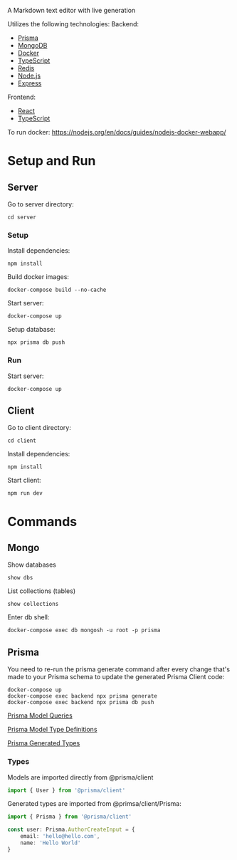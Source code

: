 A Markdown text editor with live generation

Utilizes the following technologies:
Backend:
- [Prisma](https://www.prisma.io/)
- [MongoDB](https://www.mongodb.com/)
- [Docker](https://www.docker.com/)
- [TypeScript](https://www.typescriptlang.org/)
- [Redis](https://redis.io/)
- [Node.js](https://nodejs.org/en/)
- [Express](https://expressjs.com/)

Frontend:
- [React](https://reactjs.org/)
- [TypeScript](https://www.typescriptlang.org/)

To run docker:
https://nodejs.org/en/docs/guides/nodejs-docker-webapp/

# Setup and Run

## Server
Go to server directory:
```shell
cd server
```

### Setup
Install dependencies:
```shell
npm install
```

Build docker images:
```shell
docker-compose build --no-cache
```

Start server:
```shell
docker-compose up
```

Setup database:
```shell
npx prisma db push
```

### Run
Start server:
```shell
docker-compose up
```

## Client
Go to client directory:
```shell
cd client
```

Install dependencies:
```shell
npm install
```

Start client:
```shell
npm run dev
```

# Commands

## Mongo

Show databases
```shell
show dbs
```

List collections (tables)
```shell
show collections
```

Enter db shell:
```shell
docker-compose exec db mongosh -u root -p prisma
```

## Prisma

You need to re-run the prisma generate command after every change that's made to your Prisma schema to update the generated Prisma Client code:
```shell
docker-compose up
docker-compose exec backend npx prisma generate
docker-compose exec backend npx prisma db push
```

[Prisma Model Queries](https://www.prisma.io/docs/reference/api-reference/prisma-client-reference#model-queries)

[Prisma Model Type Definitions](https://www.prisma.io/docs/concepts/components/prisma-schema/data-model#type-definitions)

[Prisma Generated Types](https://www.prisma.io/docs/concepts/components/prisma-client/advanced-type-safety)

### Types

Models are imported directly from @prisma/client
```typescript
import { User } from '@prisma/client'
```

Generated types are imported from @primsa/client/Prisma:
```typescript
import { Prisma } from '@prisma/client'

const user: Prisma.AuthorCreateInput = {
	email: 'hello@hello.com',
	name: 'Hello World'
}
```


